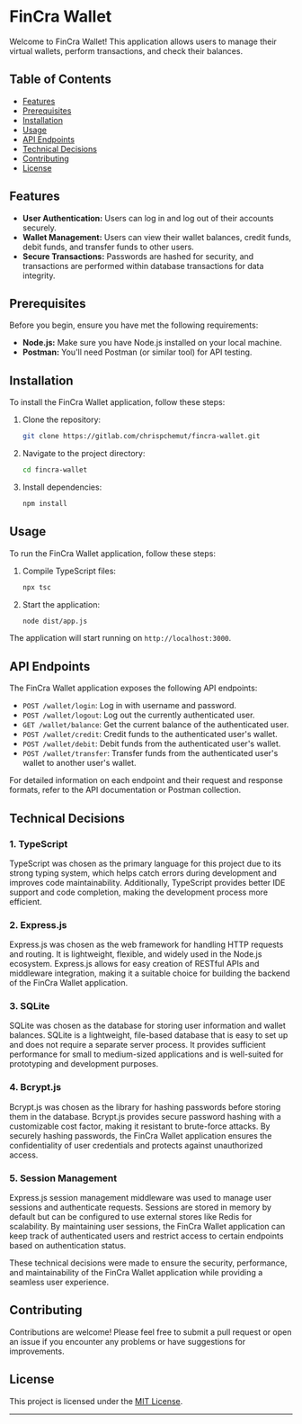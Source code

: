 
# FinCra Wallet

Welcome to FinCra Wallet! This application allows users to manage their virtual wallets, perform transactions, and check their balances.

## Table of Contents

- [Features](#features)
- [Prerequisites](#prerequisites)
- [Installation](#installation)
- [Usage](#usage)
- [API Endpoints](#api-endpoints)
- [Technical Decisions](#technical-decisions)
- [Contributing](#contributing)
- [License](#license)

## Features

- **User Authentication:** Users can log in and log out of their accounts securely.
- **Wallet Management:** Users can view their wallet balances, credit funds, debit funds, and transfer funds to other users.
- **Secure Transactions:** Passwords are hashed for security, and transactions are performed within database transactions for data integrity.

## Prerequisites

Before you begin, ensure you have met the following requirements:

- **Node.js:** Make sure you have Node.js installed on your local machine.
- **Postman:** You'll need Postman (or similar tool) for API testing.

## Installation

To install the FinCra Wallet application, follow these steps:

1. Clone the repository:

   ```bash
   git clone https://gitlab.com/chrispchemut/fincra-wallet.git
   ```

2. Navigate to the project directory:

   ```bash
   cd fincra-wallet
   ```

3. Install dependencies:

   ```bash
   npm install
   ```

## Usage

To run the FinCra Wallet application, follow these steps:

1. Compile TypeScript files:

   ```bash
   npx tsc
   ```

2. Start the application:

   ```bash
   node dist/app.js
   ```

The application will start running on `http://localhost:3000`.

## API Endpoints

The FinCra Wallet application exposes the following API endpoints:

- `POST /wallet/login`: Log in with username and password.
- `POST /wallet/logout`: Log out the currently authenticated user.
- `GET /wallet/balance`: Get the current balance of the authenticated user.
- `POST /wallet/credit`: Credit funds to the authenticated user's wallet.
- `POST /wallet/debit`: Debit funds from the authenticated user's wallet.
- `POST /wallet/transfer`: Transfer funds from the authenticated user's wallet to another user's wallet.

For detailed information on each endpoint and their request and response formats, refer to the API documentation or Postman collection.

## Technical Decisions

### 1. TypeScript

TypeScript was chosen as the primary language for this project due to its strong typing system, which helps catch errors during development and improves code maintainability. Additionally, TypeScript provides better IDE support and code completion, making the development process more efficient.

### 2. Express.js

Express.js was chosen as the web framework for handling HTTP requests and routing. It is lightweight, flexible, and widely used in the Node.js ecosystem. Express.js allows for easy creation of RESTful APIs and middleware integration, making it a suitable choice for building the backend of the FinCra Wallet application.

### 3. SQLite

SQLite was chosen as the database for storing user information and wallet balances. SQLite is a lightweight, file-based database that is easy to set up and does not require a separate server process. It provides sufficient performance for small to medium-sized applications and is well-suited for prototyping and development purposes.

### 4. Bcrypt.js

Bcrypt.js was chosen as the library for hashing passwords before storing them in the database. Bcrypt.js provides secure password hashing with a customizable cost factor, making it resistant to brute-force attacks. By securely hashing passwords, the FinCra Wallet application ensures the confidentiality of user credentials and protects against unauthorized access.

### 5. Session Management

Express.js session management middleware was used to manage user sessions and authenticate requests. Sessions are stored in memory by default but can be configured to use external stores like Redis for scalability. By maintaining user sessions, the FinCra Wallet application can keep track of authenticated users and restrict access to certain endpoints based on authentication status.

These technical decisions were made to ensure the security, performance, and maintainability of the FinCra Wallet application while providing a seamless user experience.

## Contributing

Contributions are welcome! Please feel free to submit a pull request or open an issue if you encounter any problems or have suggestions for improvements.

## License

This project is licensed under the [MIT License](LICENSE).

--- 
